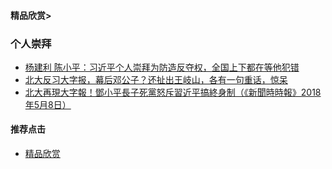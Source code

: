 #### 精品欣赏>

### 个人崇拜
- [杨建利 陈小平：习近平个人崇拜为防造反夺权，全国上下都在等他犯错](https://youtu.be/-muxqpkSNm0)
- [北大反习大字报，幕后邓公子？还扯出王岐山，各有一句重话，惊呆](https://youtu.be/6bl45RyswN4)
- [北大再現大字報！鄧小平長子死黨怒斥習近平搞終身制（《新聞時時報》2018年5月8日）](https://youtu.be/fjTABEGKb9o)

#### 推荐点击
- [精品欣赏](https://summer200.github.io/content/main)


